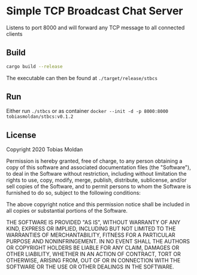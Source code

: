 # Simple TCP Broadcast Chat Server

Listens to port 8000 and will forward any TCP message to all connected clients

## Build

```bash
cargo build --release
```

The executable can then be found at `./target/release/stbcs`

## Run

Either run `./stbcs` or as container `docker --init -d -p 8000:8000 tobiasmoldan/stbcs:v0.1.2`

## License

Copyright 2020 Tobias Moldan

Permission is hereby granted, free of charge, to any person obtaining a copy of this software and associated documentation files (the "Software"), to deal in the Software without restriction, including without limitation the rights to use, copy, modify, merge, publish, distribute, sublicense, and/or sell copies of the Software, and to permit persons to whom the Software is furnished to do so, subject to the following conditions:

The above copyright notice and this permission notice shall be included in all copies or substantial portions of the Software.

THE SOFTWARE IS PROVIDED "AS IS", WITHOUT WARRANTY OF ANY KIND, EXPRESS OR IMPLIED, INCLUDING BUT NOT LIMITED TO THE WARRANTIES OF MERCHANTABILITY, FITNESS FOR A PARTICULAR PURPOSE AND NONINFRINGEMENT. IN NO EVENT SHALL THE AUTHORS OR COPYRIGHT HOLDERS BE LIABLE FOR ANY CLAIM, DAMAGES OR OTHER LIABILITY, WHETHER IN AN ACTION OF CONTRACT, TORT OR OTHERWISE, ARISING FROM, OUT OF OR IN CONNECTION WITH THE SOFTWARE OR THE USE OR OTHER DEALINGS IN THE SOFTWARE.

